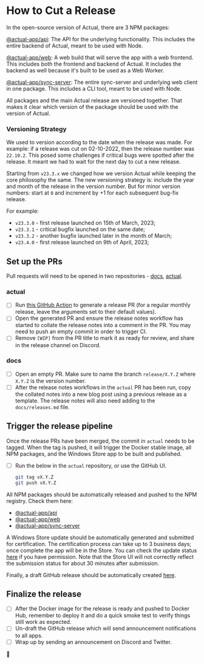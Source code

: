 # How to Cut a Release

In the open-source version of Actual, there are 3 NPM packages:

[@actual-app/api](https://www.npmjs.com/package/@actual-app/api): The API for the underlying functionality. This includes the entire backend of Actual, meant to be used with Node.

[@actual-app/web](https://www.npmjs.com/package/@actual-app/web): A web build that will serve the app with a web frontend. This includes both the frontend and backend of Actual. It includes the backend as well because it's built to be used as a Web Worker.

[@actual-app/sync-server](https://www.npmjs.com/package/@actual-app/sync-server): The entire sync-server and underlying web client in one package. This includes a CLI tool, meant to be used with Node.

All packages and the main Actual release are versioned together. That makes it clear which version of the package should be used with the version of Actual.

### Versioning Strategy

We used to version according to the date when the release was made. For example: if a release was cut on 02-10-2022, then the release number was `22.10.2`. This posed some challenges if critical bugs were spotted after the release. It meant we had to wait for the next day to cut a new release.

Starting from `v23.3.x` we changed how we version Actual while keeping the core philosophy the same. The new versioning strategy is: include the year and month of the release in the version number. But for minor version numbers: start at `0` and increment by +1 for each subsequent bug-fix release.

For example:

- `v23.3.0` - first release launched on 15th of March, 2023;
- `v23.3.1` - critical bugfix launched on the same date;
- `v23.3.2` - another bugfix launched later in the month of March;
- `v23.4.0` - first release launched on 9th of April, 2023;

## Set up the PRs
Pull requests will need to be opened in two repositories - [docs](https://github.com/actualbudget/docs), [actual](https://github.com/actualbudget/actual).

### actual
- [ ] Run [this GitHub Action](https://github.com/actualbudget/actual/actions/workflows/generate-release-pr.yml) to generate a release PR (for a regular monthly release, leave the arguments set to their default values).
- [ ] Open the generated PR and ensure the release notes workflow has started to collate the release notes into a comment in the PR. You may need to push an empty commit in order to trigger CI.
- [ ] Remove `[WIP]` from the PR title to mark it as ready for review, and share in the release channel on Discord.

### docs
- [ ] Open an empty PR. Make sure to name the branch `release/X.Y.Z` where `X.Y.Z` is the version number.
- [ ] After the release notes workflows in the `actual` PR has been run, copy the collated notes into a new blog post using a previous release as a template. The release notes will also need adding to the `docs/releases.md` file.

## Trigger the release pipeline

Once the release PRs have been merged, the commit in `actual` needs to be tagged. When the tag is pushed, it will trigger the Docker stable image, all NPM packages, and the Windows Store app to be built and published.

- [ ] Run the below in the `actual` repository, or use the GitHub UI.
    ```bash
    git tag vX.Y.Z
    git push vX.Y.Z
    ```

All NPM packages should be automatically released and pushed to the NPM registry. Check them here:
- [@actual-app/api](https://www.npmjs.com/package/@actual-app/api)
- [@actual-app/web](https://www.npmjs.com/package/@actual-app/web)
- [@actual-app/sync-server](https://www.npmjs.com/package/@actual-app/sync-server)

A Windows Store update should be automatically generated and submitted for certification. The certification process can take up to 3 business days; once complete the app will be in the Store. You can check the update status [here](https://partner.microsoft.com/en-us/dashboard) if you have permission. Note that the Store UI will not correctly reflect the submission status for about 30 minutes after submission.

Finally, a draft GitHub release should be automatically created [here](https://github.com/actualbudget/actual/releases).

## Finalize the release

- [ ] After the Docker image for the release is ready and pushed to Docker Hub, remember to deploy it and do a quick smoke test to verify things still work as expected.
- [ ] Un-draft the GitHub release which will send announcement notifications to all apps.
- [ ] Wrap up by sending an announcement on Discord and Twitter.

:tada:
